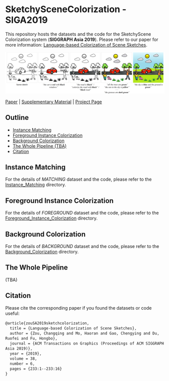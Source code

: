 # SketchySceneColorization - SIGA2019

This repository hosts the datasets and the code for the SketchyScene Colorization system (**SIGGRAPH Asia 2019**). Please refer to our paper for more information: [Language-based Colorization of Scene Sketches](http://sweb.cityu.edu.hk/hongbofu/doc/language-based_sketch_colorization_SA19.pdf).

![examples](/figures/teaser5.png)

[Paper](http://mo-haoran.com/files/SIGA19/SketchColorization_paper_SA2019.pdf) | [Supplementary Material](http://mo-haoran.com/files/SIGA19/SketchColorization_supplementary_SA2019.pdf) | [Project Page](https://sketchyscene.github.io/SketchySceneColorization/)

## Outline
- [Instance Matching](#instance-matching)
- [Foreground Instance Colorization](#foreground-instance-colorization)
- [Background Colorization](#background-colorization)
- [The Whole Pipeline (TBA)](#the-whole-pipeline)
- [Citation](#citation)


## Instance Matching

For the details of *MATCHING* dataset and the code, please refer to the [Instance_Matching](/Instance_Matching) directory.

## Foreground Instance Colorization

For the details of *FOREGROUND* dataset and the code, please refer to the [Foreground_Instance_Colorization](/Foreground_Instance_Colorization) directory.

## Background Colorization

For the details of *BACKGROUND* dataset and the code, please refer to the [Background_Colorization](/Background_Colorization) directory.

## The Whole Pipeline

(TBA)

## Citation

Please cite the corresponding paper if you found the datasets or code useful:

```
@article{zouSA2019sketchcolorization,
  title = {Language-based Colorization of Scene Sketches},
  author = {Zou, Changqing and Mo, Haoran and Gao, Chengying and Du, Ruofei and Fu, Hongbo},
  journal = {ACM Transactions on Graphics (Proceedings of ACM SIGGRAPH Asia 2019)},
  year = {2019},
  volume = 38,
  number = 6,
  pages = {233:1--233:16}
}
```
